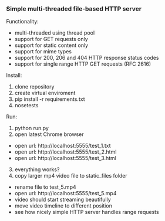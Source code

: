 ### Simple multi-threaded file-based HTTP server

Functionality:

* multi-threaded using thread pool
* support for GET requests only
* support for static content only
* support for mime types
* support for 200, 206 and 404 HTTP response status codes
* support for single range HTTP GET requests (RFC 2616)

Install:

1. clone repository
2. create virtual enviroment
3. pip install -r requirements.txt
4. nosetests

Run:

1. python run.py
2. open latest Chrome browser

* open url: http://localhost:5555/test_1.txt
* open url: http://localhost:5555/test_2.html
* open url: http://localhost:5555/test_3.html

3. everything works?
4. copy larger mp4 video file to static_files folder

* rename file to test_5.mp4
* open url: http://localhost:5555/test_5.mp4
* video should start streaming beautifully
* move video timeline to different position
* see how nicely simple HTTP server handles range requests

